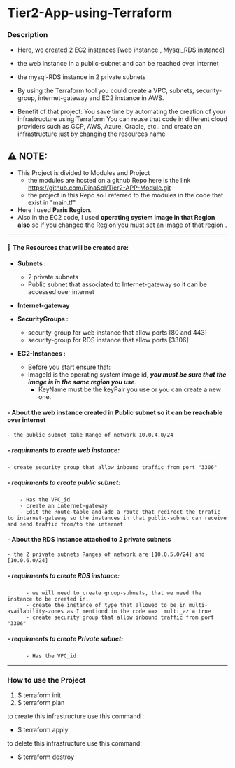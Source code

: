 # Tier2-App-using-Terraform


### Description
- Here, we created 2 EC2 instances [web instance , Mysql_RDS instance]
- the web instance in a public-subnet and can be reached over internet
- the mysql-RDS instance in 2 private subnets

     
- By using the Terraform tool you could create a VPC, subnets, security-group, internet-gateway and EC2 instance  in AWS.
- Benefit of that project: 
	You save time by automating the creation of your infrastructure using Terraform
  You can reuse that code in different cloud providers such as GCP, AWS, Azure, Oracle, etc.. and create an infrastructure just by changing the  resources name
	
## :warning:  NOTE:
- This Project is divided to Modules and Project
    - the modules are hosted on a github Repo here is the link     https://github.com/DinaSol/Tier2-APP-Module.git
    - the project in this Repo so I referred to the modules in the code that exist in "main.tf"
-  Here I used **Paris Region**.
- Also in the EC2 code, I used **operating system image in that Region also** so if you changed the Region you must set an image of that region .


------------


#### 📝 The Resources that will be created are:

- **Subnets :**
   - 2 private subnets 
   - Public subnet that associated to Internet-gateway so it can be accessed over internet
- **Internet-gateway**
  
- **SecurityGroups :**
	- security-group for web instance that allow ports [80 and 443]
  - security-group for RDS instance that allow ports [3306]

- **EC2-Instances :**
	- Before you start ensure that:
   - ImageId is the operating system image id, ***you must be sure that the image is in the same region you use***. 
	 - KeyName must be the keyPair you use or you can create a new one.


 #### - About the web instance created in Public subnet so it can be reachable over internet
    - the public subnet take Range of network 10.0.4.0/24
  ##### - requirments to create web instance:  
    - create security group that allow inbound traffic from port "3306"
  ##### - requirments to create public subnet:
        - Has the VPC_id 
        - create an internet-gateway 
        - Edit the Route-table and add a route that redirect the trrafic to internet-gateway so the instances in that public-subnet can receive and send traffic from/to the internet
 #### - About the RDS instance attached to 2 private subnets
    - the 2 private subnets Ranges of network are [10.0.5.0/24] and [10.0.6.0/24]
  ##### - requirments to create RDS instance:
          - we will need to create group-subnets, that we need the instance to be created in.
          - create the instance of type that allowed to be in multi-availability-zones as I mentiond in the code ==>  multi_az = true 
          - create security group that allow inbound traffic from port "3306"
  ##### - requirments to create Private subnet:
          - Has the VPC_id 


   
------------
### How to use the Project

1. $ terraform init
2. $ terraform plan

to create this infrastructure use this command : 
 - $ terraform apply

to delete this infrastructure use this command: 
-  $ terraform destroy


